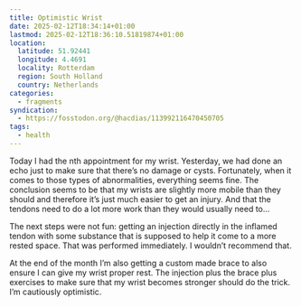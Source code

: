 ```yaml
---
title: Optimistic Wrist
date: 2025-02-12T18:34:14+01:00
lastmod: 2025-02-12T18:36:10.51819874+01:00
location:
  latitude: 51.92441
  longitude: 4.4691
  locality: Rotterdam
  region: South Holland
  country: Netherlands
categories:
  - fragments
syndication:
  - https://fosstodon.org/@hacdias/113992116470450705
tags:
  - health
---
```


Today I had the nth appointment for my wrist. Yesterday, we had done an echo just to make sure that there’s no damage or cysts. Fortunately, when it comes to those types of abnormalities, everything seems fine. The conclusion seems to be that my wrists are slightly more mobile than they should and therefore it’s just much easier to get an injury.  And that the tendons need to do a lot more work than they would usually need to…

The next steps were not fun: getting an injection directly in the inflamed tendon with some substance that is supposed to help it come to a more rested space. That was performed immediately. I wouldn’t recommend that.

At the end of the month I’m also getting a custom made brace to also ensure I can give my wrist proper rest. The injection plus the brace plus exercises to make sure that my wrist becomes stronger should do the trick. I’m cautiously optimistic.
